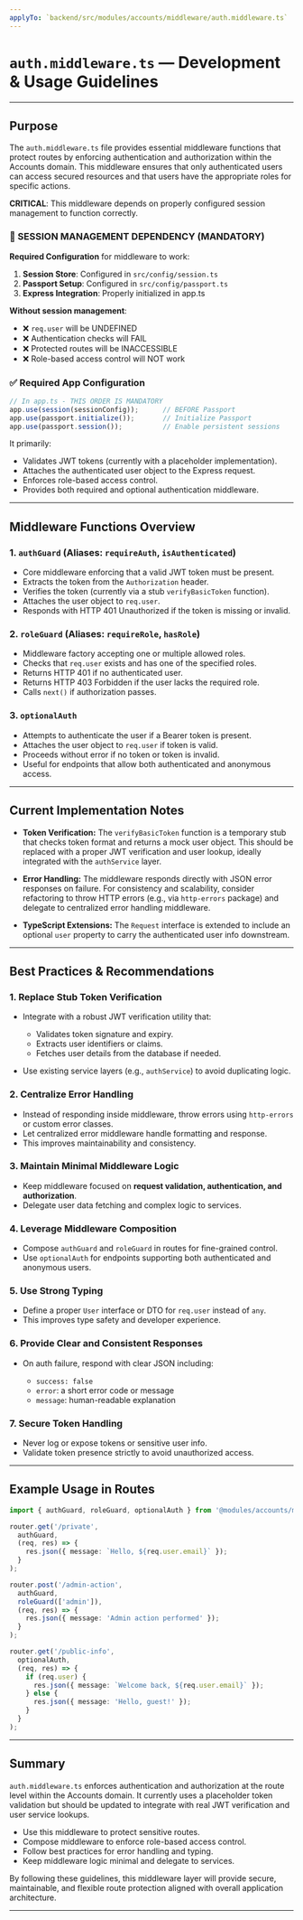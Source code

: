 ```yaml
---
applyTo: `backend/src/modules/accounts/middleware/auth.middleware.ts`
---
```


# `auth.middleware.ts` — Development & Usage Guidelines

---

## Purpose

The `auth.middleware.ts` file provides essential middleware functions that protect routes by enforcing authentication and authorization within the Accounts domain. This middleware ensures that only authenticated users can access secured resources and that users have the appropriate roles for specific actions.

**CRITICAL**: This middleware depends on properly configured session management to function correctly.

### 🔐 SESSION MANAGEMENT DEPENDENCY (MANDATORY)

**Required Configuration** for middleware to work:
1. **Session Store**: Configured in `src/config/session.ts`
2. **Passport Setup**: Configured in `src/config/passport.ts`
3. **Express Integration**: Properly initialized in app.ts

**Without session management**:
- ❌ `req.user` will be UNDEFINED
- ❌ Authentication checks will FAIL
- ❌ Protected routes will be INACCESSIBLE
- ❌ Role-based access control will NOT work

### ✅ Required App Configuration

```typescript
// In app.ts - THIS ORDER IS MANDATORY
app.use(session(sessionConfig));      // BEFORE Passport
app.use(passport.initialize());       // Initialize Passport
app.use(passport.session());          // Enable persistent sessions
```

It primarily:

* Validates JWT tokens (currently with a placeholder implementation).
* Attaches the authenticated user object to the Express request.
* Enforces role-based access control.
* Provides both required and optional authentication middleware.

---

## Middleware Functions Overview

### 1. `authGuard` (Aliases: `requireAuth`, `isAuthenticated`)

* Core middleware enforcing that a valid JWT token must be present.
* Extracts the token from the `Authorization` header.
* Verifies the token (currently via a stub `verifyBasicToken` function).
* Attaches the user object to `req.user`.
* Responds with HTTP 401 Unauthorized if the token is missing or invalid.

### 2. `roleGuard` (Aliases: `requireRole`, `hasRole`)

* Middleware factory accepting one or multiple allowed roles.
* Checks that `req.user` exists and has one of the specified roles.
* Returns HTTP 401 if no authenticated user.
* Returns HTTP 403 Forbidden if the user lacks the required role.
* Calls `next()` if authorization passes.

### 3. `optionalAuth`

* Attempts to authenticate the user if a Bearer token is present.
* Attaches the user object to `req.user` if token is valid.
* Proceeds without error if no token or token is invalid.
* Useful for endpoints that allow both authenticated and anonymous access.

---

## Current Implementation Notes

* **Token Verification:**
  The `verifyBasicToken` function is a temporary stub that checks token format and returns a mock user object. This should be replaced with a proper JWT verification and user lookup, ideally integrated with the `authService` layer.

* **Error Handling:**
  The middleware responds directly with JSON error responses on failure. For consistency and scalability, consider refactoring to throw HTTP errors (e.g., via `http-errors` package) and delegate to centralized error handling middleware.

* **TypeScript Extensions:**
  The `Request` interface is extended to include an optional `user` property to carry the authenticated user info downstream.

---

## Best Practices & Recommendations

### 1. Replace Stub Token Verification

* Integrate with a robust JWT verification utility that:

  * Validates token signature and expiry.
  * Extracts user identifiers or claims.
  * Fetches user details from the database if needed.
* Use existing service layers (e.g., `authService`) to avoid duplicating logic.

### 2. Centralize Error Handling

* Instead of responding inside middleware, throw errors using `http-errors` or custom error classes.
* Let centralized error middleware handle formatting and response.
* This improves maintainability and consistency.

### 3. Maintain Minimal Middleware Logic

* Keep middleware focused on **request validation, authentication, and authorization**.
* Delegate user data fetching and complex logic to services.

### 4. Leverage Middleware Composition

* Compose `authGuard` and `roleGuard` in routes for fine-grained control.
* Use `optionalAuth` for endpoints supporting both authenticated and anonymous users.

### 5. Use Strong Typing

* Define a proper `User` interface or DTO for `req.user` instead of `any`.
* This improves type safety and developer experience.

### 6. Provide Clear and Consistent Responses

* On auth failure, respond with clear JSON including:

  * `success: false`
  * `error`: a short error code or message
  * `message`: human-readable explanation

### 7. Secure Token Handling

* Never log or expose tokens or sensitive user info.
* Validate token presence strictly to avoid unauthorized access.

---

## Example Usage in Routes

```ts
import { authGuard, roleGuard, optionalAuth } from '@modules/accounts/middleware/auth.middleware';

router.get('/private',
  authGuard,
  (req, res) => {
    res.json({ message: `Hello, ${req.user.email}` });
  }
);

router.post('/admin-action',
  authGuard,
  roleGuard(['admin']),
  (req, res) => {
    res.json({ message: 'Admin action performed' });
  }
);

router.get('/public-info',
  optionalAuth,
  (req, res) => {
    if (req.user) {
      res.json({ message: `Welcome back, ${req.user.email}` });
    } else {
      res.json({ message: 'Hello, guest!' });
    }
  }
);
```

---

## Summary

`auth.middleware.ts` enforces authentication and authorization at the route level within the Accounts domain. It currently uses a placeholder token validation but should be updated to integrate with real JWT verification and user service lookups.

* Use this middleware to protect sensitive routes.
* Compose middleware to enforce role-based access control.
* Follow best practices for error handling and typing.
* Keep middleware logic minimal and delegate to services.

By following these guidelines, this middleware layer will provide secure, maintainable, and flexible route protection aligned with overall application architecture.

---
